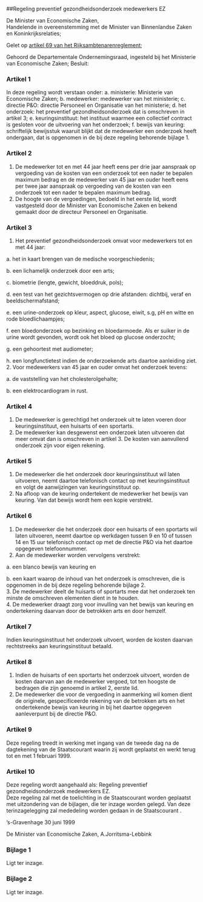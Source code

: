 <meta http-equiv='Content-Type' content='text/html; charset=utf-8' />

##Regeling preventief gezondheidsonderzoek medewerkers EZ

De Minister van Economische Zaken,  
Handelende in overeenstemming met de Minister van Binnenlandse Zaken en Koninkrijksrelaties;

Gelet op [artikel 69 van het Rijksambtenarenreglement](../../../../../../../AMvB/algemeen/rijksambtenarenreglement/BWBR0001950/README.md);

Gehoord de Departementale Ondernemingsraad, ingesteld bij het Ministerie van Economische Zaken;
Besluit:    

### Artikel  1  

In deze regeling wordt verstaan onder:   a. ministerie:  Ministerie van Economische Zaken;    b. medewerker:  medewerker van het ministerie;    c. directie P&O:  directie Personeel en Organisatie van het ministerie;    d. het onderzoek:  het preventief gezondheidsonderzoek dat is omschreven in artikel 3;    e. keuringsinstituut:  het instituut waarmee een collectief contract is gesloten voor de uitvoering van het onderzoek;    f. bewijs van keuring:  schriftelijk bewijsstuk waaruit blijkt dat de medewerker een onderzoek heeft ondergaan, dat is opgenomen in de bij deze regeling behorende bijlage 1.     

### Artikel  2  

1.  De medewerker tot en met 44 jaar heeft eens per drie jaar aanspraak op vergoeding van de kosten van een onderzoek tot een nader te bepalen maximum bedrag en de medewerker van 45 jaar en ouder heeft eens per twee jaar aanspraak op vergoeding van de kosten van een onderzoek tot een nader te bepalen maximum bedrag.   
2.  De hoogte van de vergoedingen, bedoeld in het eerste lid, wordt vastgesteld door de Minister van Economische Zaken en bekend gemaakt door de directeur Personeel en Organisatie.   

### Artikel  3  

1.  Het preventief gezondheidsonderzoek omvat voor medewerkers tot en met 44 jaar: 

a. het in kaart brengen van de medische voorgeschiedenis;  

b. een lichamelijk onderzoek door een arts;  

c. biometrie (lengte, gewicht, bloeddruk, pols);  

d. een test van het gezichtsvermogen op drie afstanden: dichtbij, veraf en beeldschermafstand;  

e. een urine-onderzoek op kleur, aspect, glucose, eiwit, s.g, pH en witte en rode bloedlichaampjes;  

f. een bloedonderzoek op bezinking en bloedarmoede. Als er suiker in de urine wordt gevonden, wordt ook het bloed op glucose onderzocht;  

g. een gehoortest met audiometer;  

h. een longfunctietest indien de onderzoekende arts daartoe aanleiding ziet.     
2.  Voor medewerkers van 45 jaar en ouder omvat het onderzoek tevens: 

a. de vaststelling van het cholesterolgehalte;  

b. een elektrocardiogram in rust.     

### Artikel  4  

1.  De medewerker is gerechtigd het onderzoek uit te laten voeren door keuringsinstituut, een huisarts of een sportarts.   
2.  De medewerker kan desgewenst een onderzoek laten uitvoeren dat meer omvat dan is omschreven in artikel 3. De kosten van aanvullend onderzoek zijn voor eigen rekening.   

### Artikel  5  

1.  De medewerker die het onderzoek door keuringsinstituut wil laten uitvoeren, neemt daartoe telefonisch contact op met keuringsinstituut en volgt de aanwijzingen van keuringsinstituut op.   
2.  Na afloop van de keuring ondertekent de medewerker het bewijs van keuring. Van dat bewijs wordt hem een kopie verstrekt.   

### Artikel  6  

1.  De medewerker die het onderzoek door een huisarts of een sportarts wil laten uitvoeren, neemt daartoe op werkdagen tussen 9 en 10 of tussen 14 en 15 uur telefonisch contact op met de directie P&O via het daartoe opgegeven telefoonnummer.   
2.  Aan de medewerker worden vervolgens verstrekt: 

a. een blanco bewijs van keuring en  

b. een kaart waarop de inhoud van het onderzoek is omschreven, die is opgenomen in de bij deze regeling behorende bijlage 2.     
3.  De medewerker deelt de huisarts of sportarts mee dat het onderzoek ten minste de omschreven elementen dient in te houden.   
4.  De medewerker draagt zorg voor invulling van het bewijs van keuring en ondertekening daarvan door de betrokken arts en door hemzelf.   

### Artikel  7  

Indien keuringsinstituut het onderzoek uitvoert, worden de kosten daarvan rechtstreeks aan keuringsinstituut betaald.  

### Artikel  8  

1.  Indien de huisarts of een sportarts het onderzoek uitvoert, worden de kosten daarvan aan de medewerker vergoed, tot ten hoogste de bedragen die zijn genoemd in artikel 2, eerste lid.   
2.  De medewerker die voor de vergoeding in aanmerking wil komen dient de originele, gespecificeerde rekening van de betrokken arts en het ondertekende bewijs van keuring in bij het daartoe opgegeven aanleverpunt bij de directie P&O.   

### Artikel  9  

Deze regeling treedt in werking met ingang van de tweede dag na de dagtekening van de Staatscourant waarin zij wordt geplaatst en werkt terug tot en met 1 februari 1999.  

### Artikel  10  

Deze regeling wordt aangehaald als: Regeling preventief gezondheidsonderzoek medewerkers EZ.  
Deze regeling zal met de toelichting in de Staatscourant worden geplaatst met uitzondering van de bijlagen, die ter inzage worden gelegd. Van deze terinzagelegging zal mededeling worden gedaan in de Staatscourant .   

’s-Gravenhage 
30 juni 1999    

De 
Minister van Economische Zaken, 
A.Jorritsma-Lebbink   

### Bijlage  1  

Ligt ter inzage.  

### Bijlage  2  

Ligt ter inzage.  
